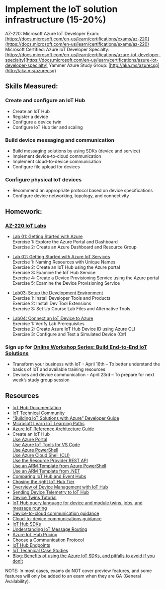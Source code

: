 # Implement the IoT solution infrastructure (15-20%)

AZ-220: Microsoft Azure IoT Developer Exam: [https://docs.microsoft.com/en-us/learn/certifications/exams/az-220](https://docs.microsoft.com/en-us/learn/certifications/exams/az-220)
Microsoft Certified: Azure IoT Developer Specialty: [https://docs.microsoft.com/en-us/learn/certifications/azure-iot-developer-specialty](https://docs.microsoft.com/en-us/learn/certifications/azure-iot-developer-specialty)
Yammer Azure Study Group: [http://aka.ms/azurecsg](http://aka.ms/azurecsg)

## Skills Measured:
### Create and configure an IoT Hub
* Create an IoT Hub
* Register a device
* Configure a device twin
* Configure IoT Hub tier and scaling

### Build device messaging and communication
* Build messaging solutions by using SDKs (device and service)
* Implement device-to-cloud communication
* Implement cloud-to-device communication
* Configure file upload for devices

### Configure physical IoT devices
* Recommend an appropriate protocol based on device specifications
* Configure device networking, topology, and connectivity

## Homework:
### [AZ-220 IoT Labs](https://microsoftlearning.github.io/AZ-220-Microsoft-Azure-IoT-Developer/Instructions/Labs/LAB_AK_01-getting-started-with-azure.html) 
* [Lab 01: Getting Started with Azure](https://microsoftlearning.github.io/AZ-220-Microsoft-Azure-IoT-Developer/Instructions/Labs/LAB_AK_01-getting-started-with-azure.html)
<br />Exercise 1: Explore the Azure Portal and Dashboard
<br />Exercise 2: Create an Azure Dashboard and Resource Group

* [Lab 02: Getting Started with Azure IoT Services](https://microsoftlearning.github.io/AZ-220-Microsoft-Azure-IoT-Developer/Instructions/Labs/LAB_AK_02-getting-started-with-azure-iot-services.html)
<br />Exercise 1: Naming Resources with Unique Names
<br />Exercise 2: Create an IoT Hub using the Azure portal
<br />Exercise 3: Examine the IoT Hub Service
<br />Exercise 4: Create a Device Provisioning Service using the Azure portal
<br />Exercise 5: Examine the Device Provisioning Service

* [Lab03: Setup the Development Environment](https://microsoftlearning.github.io/AZ-220-Microsoft-Azure-IoT-Developer/Instructions/Labs/LAB_AK_03-set-up-the-development-environment.html)
<br />Exercise 1: Install Developer Tools and Products
<br />Exercise 2: Install Dev Tool Extensions
<br />Exercise 3: Set Up Course Lab Files and Alternative Tools

* [Lab04: Connect an IoT Device to Azure](https://microsoftlearning.github.io/AZ-220-Microsoft-Azure-IoT-Developer/Instructions/Labs/LAB_AK_04-connect-iot-device-to-azure.html)
<br />Exercise 1: Verify Lab Prerequisites
<br />Exercise 2: Create Azure IoT Hub Device ID using Azure CLI
<br />Exercise 3: Configure and Test a Simulated Device (C#)

### Sign up for [Online Workshop Series: Build End-to-End IoT Solutions](https://aka.ms/IoT-online-workshop)
* Transform your business with IoT - April 16th – To better understand the basics of IoT and available training resources
* Devices and device communication - April 23rd – To prepare for next week’s study group session

## Resources
* [IoT Hub Documentation](https://docs.microsoft.com/en-us/azure/iot-hub/)
* [IoT Technical Community](https://techcommunity.microsoft.com/t5/internet-of-things-iot/ct-p/IoT)
* [“Building IoT Solutions with Azure” Developer Guide](https://discover.Microsoft.com/azure-iot-building-solutions-dev-guide)
* [Microsoft Learn IoT Learning Paths](http://aka.ms/mslearniot)
* [Azure IoT Reference Architecture Guide](https://docs.Microsoft.com/azure/architecture/reference-architectures/iot)
* Create an IoT Hub
<br />[Use Azure Portal](https://docs.microsoft.com/en-us/azure/iot-hub/iot-hub-create-through-portal)
<br />[Use Azure IoT Tools for VS Code](https://docs.microsoft.com/en-us/azure/iot-hub/iot-hub-create-use-iot-toolkit)
<br />[Use Azure PowerShell](https://docs.microsoft.com/en-us/azure/iot-hub/iot-hub-create-using-powershell)
<br />[Use Azure Cloud Shell (CLI)](https://docs.microsoft.com/en-us/azure/iot-hub/iot-hub-create-using-cli)
<br />[Use the Resource Provider REST API](https://docs.microsoft.com/en-us/azure/iot-hub/iot-hub-rm-rest)
<br />[Use an ARM Template from Azure PowerShell](https://docs.microsoft.com/en-us/azure/iot-hub/iot-hub-rm-template-powershell)
<br />[Use an ARM Template from .NET](https://docs.microsoft.com/en-us/azure/iot-hub/iot-hub-rm-template-powershell)
* [Comparing IoT Hub and Event Hubs](https://docs.microsoft.com/en-us/azure/iot-hub/iot-hub-compare-event-hubs)
* [Chosing the right IoT Hub Tier](https://docs.microsoft.com/en-us/azure/iot-hub/iot-hub-scaling)
* [Overview of Device Management with IoT Hub](https://docs.microsoft.com/en-us/azure/iot-hub/iot-hub-device-management-overview)
* [Sending Device Telemetry to IoT Hub](https://docs.microsoft.com/en-us/azure/iot-hub/quickstart-send-telemetry-cli)
* [Device Twins Tutorial](https://docs.microsoft.com/en-us/azure/iot-hub/tutorial-device-twins)
* [IoT Hub query language for device and module twins, jobs, and message routing](https://docs.microsoft.com/en-us/azure/iot-hub/iot-hub-devguide-query-language)
* [Device-to-cloud communication guidance](https://docs.microsoft.com/en-us/azure/iot-hub/iot-hub-devguide-d2c-guidance)
* [Cloud-to-device communications guidance](https://docs.microsoft.com/en-us/azure/iot-hub/iot-hub-devguide-c2d-guidance)
* [IoT Hub SDKs](https://docs.microsoft.com/en-us/azure/iot-hub/iot-hub-devguide-sdks)
* [Understanding IoT Message Routing](https://docs.microsoft.com/en-us/azure/iot-hub/iot-hub-devguide-messages-d2c)
* [Azure IoT Hub Pricing](https://azure.microsoft.com/en-us/pricing/details/iot-hub/)
* [Choose a Communication Protocol](https://docs.microsoft.com/en-us/azure/iot-hub/iot-hub-devguide-protocols)
* [IoT Hub Endpoints](https://docs.microsoft.com/en-us/azure/iot-hub/iot-hub-devguide-endpoints)
* [IoT Technical Case Studies](https://microsoft.github.io/techcasestudies/#technology=IoT&sortBy=featured)
* [Blog: Benefits of using the Azure IoT SDKs, and pitfalls to avoid if you don’t](https://azure.microsoft.com/en-us/blog/benefits-of-using-the-azure-iot-sdks-in-your-azure-iot-solution/)

NOTE: In most cases, exams do NOT cover preview features, and some features will only be
added to an exam when they are GA (General Availability).
